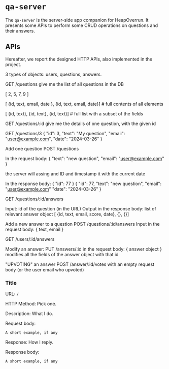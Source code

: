 # `qa-server`

The `qa-server` is the server-side app companion for HeapOverrun. It presents some APIs to perform some CRUD operations on questions and their answers.

## APIs

Hereafter, we report the designed HTTP APIs, also implemented in the project.

3 types of objects: users, questions, answers.

GET /questions
give me the list of all questions in the DB

[
2, 5, 7, 9
]

[ {id, text, email, date }, {id, text, email, date}] # full contents of all elements

[ {id, text}, {id, text}, {id, text}] # full list with a subset of the fields

GET /questions/:id
give me the details of one question, with the given id

GET /questions/3
{
"id": 3,
"text": "My question",
"email": "user@example.com",
"date": "2024-03-26"
}

Add one question
POST /questions

In the request body:
{
"text": "new question",
"email": "user@example.com"
}

the server will assing and ID and timestamp it with the current date

In the response body:
{ "id": 77 }
{ "id": 77,
"text": "new question",
"email": "user@example.com"
"date": "2024-03-26"
}

GET /questions/:id/answers

Input: id of the question (in the URL)
Output in the response body: list of relevant answer object
[ {id, text, email, score, date}, {}, {}]

Add a new answer to a question
POST /questions/:id/answers
Input in the request body:
{ text, email }

GET /users/:id/answers

Modify an answer:
PUT /answers/:id
in the request body: { answer object }
modifies all the fields of the answer object with that id

"UPVOTING" an answer
POST /answer/:id/votes
with an empty request body (or the user email who upvoted)

### **Title**

URL: `/`

HTTP Method: Pick one.

Description: What I do.

Request body:

```
A short example, if any
```

Response: How I reply.

Response body:

```
A short example, if any
```
